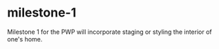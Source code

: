 # milestone-1
Milestone 1 for the PWP will incorporate staging or styling the interior of one's home.
